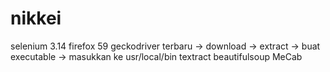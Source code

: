 # nikkei


selenium 3.14
firefox 59
geckodriver terbaru -> download -> extract -> buat executable -> masukkan ke usr/local/bin
textract
beautifulsoup
MeCab
